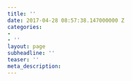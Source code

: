 ```yaml
---
title: ''
date: 2017-04-28 08:57:38.147000000 Z
categories:
- 
- ''
layout: page
subheadline: ''
teaser: ''
meta_description: 
---
```


